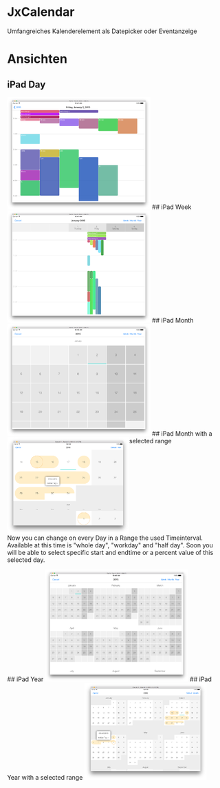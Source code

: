 # JxCalendar
Umfangreiches Kalenderelement als Datepicker oder Eventanzeige

# Ansichten
## iPad Day
<a href="https://github.com/JeanetteMueller/JxCalendar/blob/master/Screenshots/ipad_day.png" target="_blank">
<img src="https://github.com/JeanetteMueller/JxCalendar/blob/master/Screenshots/ipad_day.png" height="260" width="333" /></a>
## iPad Week
<a href="https://github.com/JeanetteMueller/JxCalendar/blob/master/Screenshots/ipad_week.png" target="_blank">
<img src="https://github.com/JeanetteMueller/JxCalendar/blob/master/Screenshots/ipad_week.png" height="260" width="333" /></a>
## iPad Month
<a href="https://github.com/JeanetteMueller/JxCalendar/blob/master/Screenshots/ipad_month.png" target="_blank">
<img src="https://github.com/JeanetteMueller/JxCalendar/blob/master/Screenshots/ipad_month.png" height="260" width="333" /></a>
## iPad Month with a selected range
<a href="https://github.com/JeanetteMueller/JxCalendar/blob/master/Screenshots/ipad_month_range.png" target="_blank">
<img src="https://github.com/JeanetteMueller/JxCalendar/blob/master/Screenshots/ipad_month_range.png" height="225" width="284" align="left" /></a><p style="clear:both;">
Now you can change on every Day in a Range the used Timeinterval. Available at this time is "whole day", "workday" and "half day". 
Soon you will be able to select specific start and endtime or a percent value of this selected day.</p>
## iPad Year
<a href="https://github.com/JeanetteMueller/JxCalendar/blob/master/Screenshots/ipad_year.png" target="_blank">
<img src="https://github.com/JeanetteMueller/JxCalendar/blob/master/Screenshots/ipad_year.png" height="260" width="333" /></a>
## iPad Year with a selected range
<a href="https://github.com/JeanetteMueller/JxCalendar/blob/master/Screenshots/ipad_year_range.png" target="_blank">
<img src="https://github.com/JeanetteMueller/JxCalendar/blob/master/Screenshots/ipad_year_range.png" height="225" width="284" /></a>
